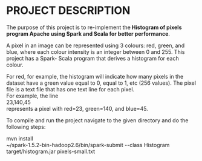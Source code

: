 # PROJECT DESCRIPTION


The purpose of this project is to re-implement the<b> Histogram of pixels program Apache using Spark and Scala for better performance</b>.

A pixel in an image can be represented using 3 colours: red, green, and blue, where each colour intensity is an integer between 0 and 255. This project has a Spark- Scala program that derives a histogram for each colour. 

For red, for example, the histogram will indicate how many pixels in the dataset have a green value equal to 0, equal to 1, etc (256 values). The pixel file is a text file that has one text line for each pixel.<br /> For example, the line<br />
23,140,45 <br />
represents a pixel with red=23, green=140, and blue=45.


To compile and run the project navigate to the given directory and do the following steps:<br />

mvn install<br />
~/spark-1.5.2-bin-hadoop2.6/bin/spark-submit --class Histogram target/histogram.jar pixels-small.txt
